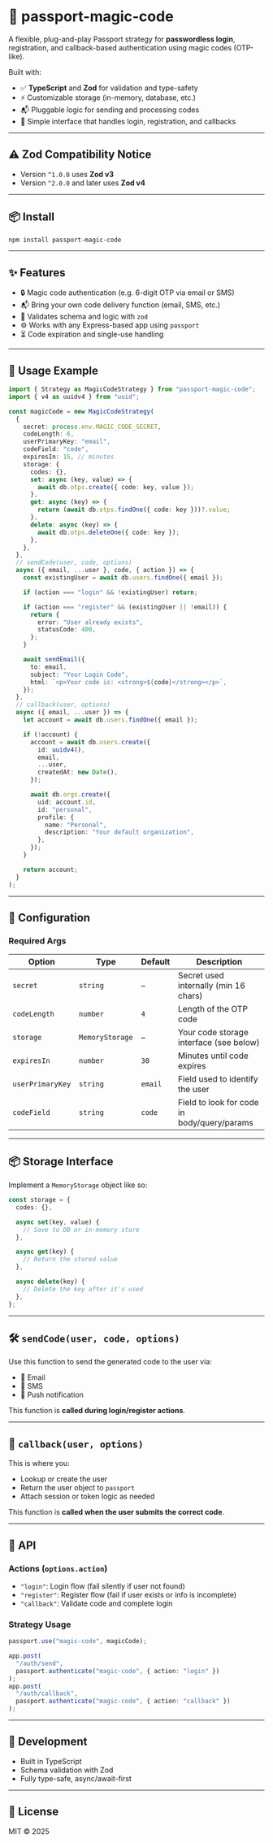 # 🔐 passport-magic-code

A flexible, plug-and-play Passport strategy for **passwordless login**, registration, and callback-based authentication using magic codes (OTP-like).

Built with:

- ✅ **TypeScript** and **Zod** for validation and type-safety
- ⚡️ Customizable storage (in-memory, database, etc.)
- 📬 Pluggable logic for sending and processing codes
- 🧠 Simple interface that handles login, registration, and callbacks

---

## ⚠️ Zod Compatibility Notice

- Version `^1.0.0` uses **Zod v3**
- Version `^2.0.0` and later uses **Zod v4**

---

## 📦 Install

```bash
npm install passport-magic-code
```

---

## ✨ Features

- 🔒 Magic code authentication (e.g. 6-digit OTP via email or SMS)
- 📬 Bring your own code delivery function (email, SMS, etc.)
- 🧠 Validates schema and logic with `zod`
- ⚙️ Works with any Express-based app using `passport`
- ⏳ Code expiration and single-use handling

---

## 🚀 Usage Example

```ts
import { Strategy as MagicCodeStrategy } from "passport-magic-code";
import { v4 as uuidv4 } from "uuid";

const magicCode = new MagicCodeStrategy(
  {
    secret: process.env.MAGIC_CODE_SECRET,
    codeLength: 6,
    userPrimaryKey: "email",
    codeField: "code",
    expiresIn: 15, // minutes
    storage: {
      codes: {},
      set: async (key, value) => {
        await db.otps.create({ code: key, value });
      },
      get: async (key) => {
        return (await db.otps.findOne({ code: key }))?.value;
      },
      delete: async (key) => {
        await db.otps.deleteOne({ code: key });
      },
    },
  },
  // sendCode(user, code, options)
  async ({ email, ...user }, code, { action }) => {
    const existingUser = await db.users.findOne({ email });

    if (action === "login" && !existingUser) return;

    if (action === "register" && (existingUser || !email)) {
      return {
        error: "User already exists",
        statusCode: 400,
      };
    }

    await sendEmail({
      to: email,
      subject: "Your Login Code",
      html: `<p>Your code is: <strong>${code}</strong></p>`,
    });
  },
  // callback(user, options)
  async ({ email, ...user }) => {
    let account = await db.users.findOne({ email });

    if (!account) {
      account = await db.users.create({
        id: uuidv4(),
        email,
        ...user,
        createdAt: new Date(),
      });

      await db.orgs.create({
        uid: account.id,
        id: "personal",
        profile: {
          name: "Personal",
          description: "Your default organization",
        },
      });
    }

    return account;
  }
);
```

---

## 🧩 Configuration

### Required Args

| Option           | Type            | Default | Description                                 |
| ---------------- | --------------- | ------- | ------------------------------------------- |
| `secret`         | `string`        | –       | Secret used internally (min 16 chars)       |
| `codeLength`     | `number`        | `4`     | Length of the OTP code                      |
| `storage`        | `MemoryStorage` | –       | Your code storage interface (see below)     |
| `expiresIn`      | `number`        | `30`    | Minutes until code expires                  |
| `userPrimaryKey` | `string`        | `email` | Field used to identify the user             |
| `codeField`      | `string`        | `code`  | Field to look for code in body/query/params |

---

## 📦 Storage Interface

Implement a `MemoryStorage` object like so:

```ts
const storage = {
  codes: {},

  async set(key, value) {
    // Save to DB or in-memory store
  },

  async get(key) {
    // Return the stored value
  },

  async delete(key) {
    // Delete the key after it's used
  },
};
```

---

## 🛠 `sendCode(user, code, options)`

Use this function to send the generated code to the user via:

- 📧 Email
- 📱 SMS
- 🔔 Push notification

This function is **called during login/register actions**.

---

## 🔄 `callback(user, options)`

This is where you:

- Lookup or create the user
- Return the user object to `passport`
- Attach session or token logic as needed

This function is **called when the user submits the correct code**.

---

## 🔐 API

### Actions (`options.action`)

- `"login"`: Login flow (fail silently if user not found)
- `"register"`: Register flow (fail if user exists or info is incomplete)
- `"callback"`: Validate code and complete login

### Strategy Usage

```ts
passport.use("magic-code", magicCode);

app.post(
  "/auth/send",
  passport.authenticate("magic-code", { action: "login" })
);
app.post(
  "/auth/callback",
  passport.authenticate("magic-code", { action: "callback" })
);
```

---

## 🧪 Development

- Built in TypeScript
- Schema validation with Zod
- Fully type-safe, async/await-first

---

## 📜 License

MIT © 2025
